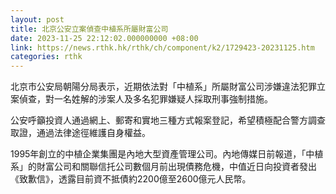 ```yaml
---
layout: post
title: 北京公安立案偵查中植系所屬財富公司
date: 2023-11-25 22:12:02.000000000 +08:00
link: https://news.rthk.hk/rthk/ch/component/k2/1729423-20231125.htm
categories: rthk
---
```


北京市公安局朝陽分局表示，近期依法對「中植系」所屬財富公司涉嫌違法犯罪立案偵查，對一名姓解的涉案人及多名犯罪嫌疑人採取刑事強制措施。

公安呼籲投資人通過網上、郵寄和實地三種方式報案登記，希望積極配合警方調查取證，通過法律途徑維護自身權益。

1995年創立的中植企業集團是內地大型資產管理公司。內地傳媒日前報道，「中植系」的財富公司和關聯信托公司數個月前出現債務危機，中值近日向投資者發出《致歉信》，透露目前資不抵債約2200億至2600億元人民幣。

